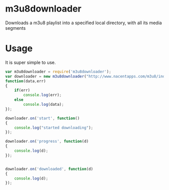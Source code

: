m3u8downloader
==============

Downloads a m3u8 playlist into a specified local directory, with all its media segments

Usage
=====

It is super simple to use.

```javascript 
var m3u8downloader = require('m3u8downloader');
var downloader = new m3u8downloader("http://www.nacentapps.com/m3u8/index.m3u8", "destination",
function(data,err)
{
    if(err)
        console.log(err);
    else
        console.log(data);
});

downloader.on('start', function()
{
    console.log("started downloading");
});

downloader.on('progress', function(d)
{
    console.log(d);
});


downloader.on('downloaded', function(d)
{
    console.log(d);
});
``` 

